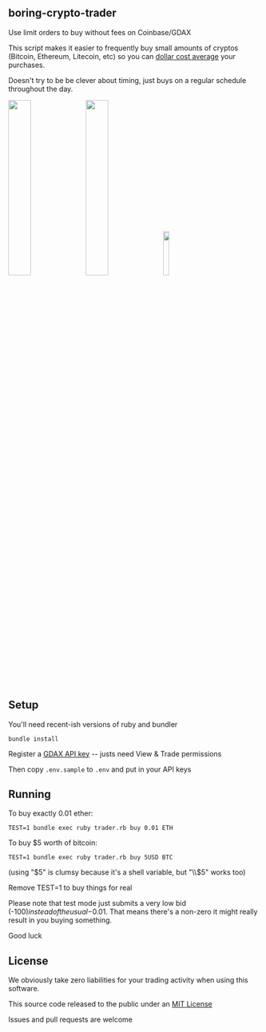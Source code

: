 boring-crypto-trader
--------------------

Use limit orders to buy without fees on Coinbase/GDAX

This script makes it easier to frequently buy small amounts of cryptos (Bitcoin, Ethereum, Litecoin, etc)
so you can [dollar cost average](https://www.bogleheads.org/wiki/Dollar_cost_averaging) your purchases.

Doesn't try to be be clever about timing, just buys on a regular schedule throughout the day.

<img src="https://media.giphy.com/media/DG9o18mHjsa1G/giphy.gif" width="30%"> <img src="https://media.giphy.com/media/K5Yn9JCXcrXr2/giphy.gif" width="30%"> <img src="https://media.giphy.com/media/1WKmZA1CYSclG/giphy.gif" width="15%">



Setup
-----

You'll need recent-ish versions of ruby and bundler

```
bundle install
```

Register a [GDAX API key](https://www.gdax.com/settings/api) -- justs need View & Trade permissions

Then copy `.env.sample` to `.env` and put in your API keys


Running
-------

To buy exactly 0.01 ether:

```
TEST=1 bundle exec ruby trader.rb buy 0.01 ETH
```

To buy $5 worth of bitcoin:

```
TEST=1 bundle exec ruby trader.rb buy 5USD BTC
```

(using "$5" is clumsy because it's a shell variable, but "\\$5" works too)

Remove TEST=1 to buy things for real

Please note that test mode just submits a very low bid (-$100) instead of the usual -$0.01.
That means there's a non-zero it might really result in you buying something.

Good luck



License
-------

We obviously take zero liabilities for your trading activity when using this software.

This source code released to the public under an [MIT License](https://opensource.org/licenses/MIT)

Issues and pull requests are welcome
